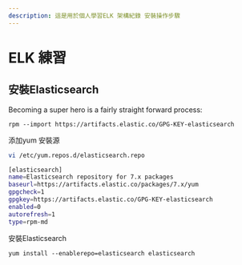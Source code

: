 ```yaml
---
description: 這是用於個人學習ELK 架構紀錄 安裝操作步驟
---
```


# ELK 練習

## 安裝Elasticsearch

Becoming a super hero is a fairly straight forward process:

```
rpm --import https://artifacts.elastic.co/GPG-KEY-elasticsearch
```

添加yum 安裝源

```bash
vi /etc/yum.repos.d/elasticsearch.repo

[elasticsearch]
name=Elasticsearch repository for 7.x packages
baseurl=https://artifacts.elastic.co/packages/7.x/yum
gpgcheck=1
gpgkey=https://artifacts.elastic.co/GPG-KEY-elasticsearch
enabled=0
autorefresh=1
type=rpm-md
```

安裝Elasticsearch 

```text
yum install --enablerepo=elasticsearch elasticsearch
```





